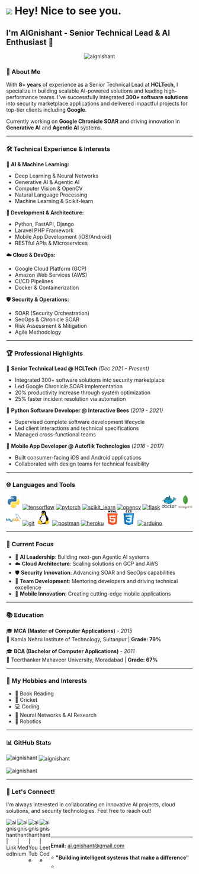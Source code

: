 # <img src="https://emojis.slackmojis.com/emojis/images/1531849430/4246/blob-sunglasses.gif?1531849430" width="30"/> Hey! Nice to see you.

## I'm AIGnishant - Senior Technical Lead & AI Enthusiast 🚀

<p align="center">
  <img src="https://komarev.com/ghpvc/?username=aignishant&label=Profile%20views&color=0e75b6&style=flat" alt="aignishant" />
</p>

### 💫 About Me
With **8+ years** of experience as a Senior Technical Lead at **HCLTech**, I specialize in building scalable AI-powered solutions and leading high-performance teams. I've successfully integrated **300+ software solutions** into security marketplace applications and delivered impactful projects for top-tier clients including **Google**.

Currently working on **Google Chronicle SOAR** and driving innovation in **Generative AI** and **Agentic AI** systems.

---

### 🛠️ Technical Experience & Interests

**🤖 AI & Machine Learning:**
- Deep Learning & Neural Networks
- Generative AI & Agentic AI  
- Computer Vision & OpenCV
- Natural Language Processing
- Machine Learning & Scikit-learn

**🔧 Development & Architecture:**
- Python, FastAPI, Django
- Laravel PHP Framework
- Mobile App Development (iOS/Android)
- RESTful APIs & Microservices

**☁️ Cloud & DevOps:**
- Google Cloud Platform (GCP)
- Amazon Web Services (AWS)
- CI/CD Pipelines
- Docker & Containerization

**🛡️ Security & Operations:**
- SOAR (Security Orchestration)
- SecOps & Chronicle SOAR
- Risk Assessment & Mitigation
- Agile Methodology

---

### 🏆 Professional Highlights

🔹 **Senior Technical Lead @ HCLTech** *(Dec 2021 - Present)*
- Integrated 300+ software solutions into security marketplace
- Led Google Chronicle SOAR implementation
- 20% productivity increase through system optimization
- 25% faster incident resolution via automation

🔹 **Python Software Developer @ Interactive Bees** *(2019 - 2021)*
- Supervised complete software development lifecycle
- Led client interactions and technical specifications
- Managed cross-functional teams

🔹 **Mobile App Developer @ Autoflik Technologies** *(2016 - 2017)*
- Built consumer-facing iOS and Android applications
- Collaborated with design teams for technical feasibility

---

### 🌐 Languages and Tools

<p align="left">
<a href="https://www.python.org" target="_blank"><img src="https://raw.githubusercontent.com/devicons/devicon/master/icons/python/python-original.svg" alt="python" width="40" height="40"/></a>
<a href="https://www.tensorflow.org" target="_blank"><img src="https://www.vectorlogo.zone/logos/tensorflow/tensorflow-icon.svg" alt="tensorflow" width="40" height="40"/></a>
<a href="https://pytorch.org/" target="_blank"><img src="https://www.vectorlogo.zone/logos/pytorch/pytorch-icon.svg" alt="pytorch" width="40" height="40"/></a>
<a href="https://scikit-learn.org/" target="_blank"><img src="https://upload.wikimedia.org/wikipedia/commons/0/05/Scikit_learn_logo_small.svg" alt="scikit_learn" width="40" height="40"/></a>
<a href="https://opencv.org/" target="_blank"><img src="https://www.vectorlogo.zone/logos/opencv/opencv-icon.svg" alt="opencv" width="40" height="40"/></a>
<a href="https://flask.palletsprojects.com/" target="_blank"><img src="https://www.vectorlogo.zone/logos/pocoo_flask/pocoo_flask-icon.svg" alt="flask" width="40" height="40"/></a>
<a href="https://www.docker.com/" target="_blank"><img src="https://raw.githubusercontent.com/devicons/devicon/master/icons/docker/docker-original-wordmark.svg" alt="docker" width="40" height="40"/></a>
<a href="https://www.mongodb.com/" target="_blank"><img src="https://raw.githubusercontent.com/devicons/devicon/master/icons/mongodb/mongodb-original-wordmark.svg" alt="mongodb" width="40" height="40"/></a>
<a href="https://www.mysql.com/" target="_blank"><img src="https://raw.githubusercontent.com/devicons/devicon/master/icons/mysql/mysql-original-wordmark.svg" alt="mysql" width="40" height="40"/></a>
<a href="https://git-scm.com/" target="_blank"><img src="https://www.vectorlogo.zone/logos/git-scm/git-scm-icon.svg" alt="git" width="40" height="40"/></a>
<a href="https://www.linux.org/" target="_blank"><img src="https://raw.githubusercontent.com/devicons/devicon/master/icons/linux/linux-original.svg" alt="linux" width="40" height="40"/></a>
<a href="https://postman.com" target="_blank"><img src="https://www.vectorlogo.zone/logos/getpostman/getpostman-icon.svg" alt="postman" width="40" height="40"/></a>
<a href="https://heroku.com" target="_blank"><img src="https://www.vectorlogo.zone/logos/heroku/heroku-icon.svg" alt="heroku" width="40" height="40"/></a>
<a href="https://www.w3.org/html/" target="_blank"><img src="https://raw.githubusercontent.com/devicons/devicon/master/icons/html5/html5-original-wordmark.svg" alt="html5" width="40" height="40"/></a>
<a href="https://www.w3schools.com/css/" target="_blank"><img src="https://raw.githubusercontent.com/devicons/devicon/master/icons/css3/css3-original-wordmark.svg" alt="css3" width="40" height="40"/></a>
<a href="https://www.arduino.cc/" target="_blank"><img src="https://cdn.worldvectorlogo.com/logos/arduino-1.svg" alt="arduino" width="40" height="40"/></a>
</p>

---

### 🎯 Current Focus

- 🤖 **AI Leadership**: Building next-gen Agentic AI systems
- ☁️ **Cloud Architecture**: Scaling solutions on GCP and AWS  
- 🛡️ **Security Innovation**: Advancing SOAR and SecOps capabilities
- 👥 **Team Development**: Mentoring developers and driving technical excellence
- 📱 **Mobile Innovation**: Creating cutting-edge mobile applications

---

### 📚 Education

🎓 **MCA (Master of Computer Applications)** - *2015*  
📍 Kamla Nehru Institute of Technology, Sultanpur | **Grade: 79%**

🎓 **BCA (Bachelor of Computer Applications)** - *2011*  
📍 Teerthanker Mahaveer University, Moradabad | **Grade: 67%**

---

### 🎨 My Hobbies and Interests
* 📖 Book Reading
* 🏏 Cricket  
* 💻 Coding
* 🧠 Neural Networks & AI Research
* 🤖 Robotics

---

### 📊 GitHub Stats

<p><img align="left" src="https://github-readme-stats.vercel.app/api/top-langs?username=aignishant&show_icons=true&locale=en&layout=compact" alt="aignishant" /></p>

<p>&nbsp;<img align="center" src="https://github-readme-stats.vercel.app/api?username=aignishant&show_icons=true&locale=en" alt="aignishant" /></p>

<p><img align="center" src="https://github-readme-streak-stats.herokuapp.com/?user=aignishant&" alt="aignishant" /></p>

---

### 🤝 Let's Connect!

I'm always interested in collaborating on innovative AI projects, cloud solutions, and security technologies. Feel free to reach out!

[<img align="left" alt="aignishant | LinkedIn" width="30px" src="https://img.icons8.com/color/48/000000/linkedin.png" />][linkedin]
[<img align="left" alt="aignishant | Medium" width="30px" src="https://img.icons8.com/color/48/000000/medium.png" />][Medium]
[<img align="left" alt="aignishant | YouTube" width="30px" src="https://www.vectorlogo.zone/logos/youtube/youtube-tile.svg" />][YouTube]
[<img align="left" alt="aignishant | LeetCode" width="30px" src="https://user-images.githubusercontent.com/36547915/97088991-45da5d00-1652-11eb-900f-80d106540f4f.png" />][LeetCode]

<br><br>

---

**Email:** ai.gnishant@gmail.com

⭐ **"Building intelligent systems that make a difference"** ⭐

[linkedin]: https://www.linkedin.com/in/aignishant/
[Medium]: [https://neuralpai.medium.com/](https://medium.com/@aignishant)
[YouTube]: https://www.youtube.com/channel/UCGHaAIXJiQA76M7DfmLRm_w
[LeetCode]: https://leetcode.com/gnish
